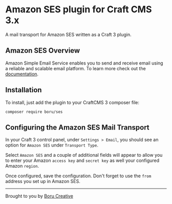 # Amazon SES plugin for Craft CMS 3.x

A mail transport for Amazon SES written as a Craft 3 plugin.

## Amazon SES Overview

Amazon Simple Email Service enables you to send and receive email using a reliable and scalable email platform. To learn more check out the [documentation](https://aws.amazon.com/documentation/ses/).


## Installation

To install, just add the plugin to your CraftCMS 3 composer file:

```
composer require boru/ses
```

## Configuring the Amazon SES Mail Transport

In your Craft 3 control panel, under `Settings > Email`, you should see an option for `Amazon SES` under `Transport Type`.

Select `Amazon SES` and a couple of additional fields will appear to allow you to enter your Amazon `access key` and `secret key` as well your configured Amazon `region`.

Once configured, save the configuration. Don't forget to use the `from` address you set up in Amazon SES.
 
---

Brought to you by [Boru Creative](https://www.borucreative.com)
